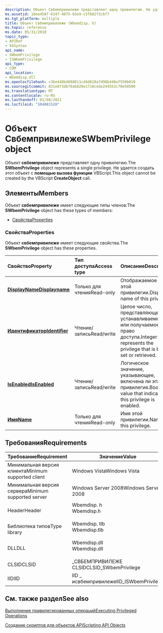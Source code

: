 ```yaml
---
description: Объект Свбемпривилеже представляет одну привилегию. Не удается создать этот объект с помощью вызова функции VBScript.
ms.assetid: 18ee4587-6347-4075-b5e9-c5fb02f3cbf7
ms.tgt_platform: multiple
title: Объект Свбемпривилеже (Wbemdisp. h)
ms.topic: reference
ms.date: 05/31/2018
topic_type:
- APIRef
- kbSyntax
api_name:
- SWbemPrivilege
- ISWbemPrivilege
api_type:
- COM
api_location:
- Wbemdisp.dll
ms.openlocfilehash: c3be448b4088011cd4d628a7d98b448af550b010
ms.sourcegitcommit: 831e8f3db78ab820e1710cede244553c70e50500
ms.translationtype: MT
ms.contentlocale: ru-RU
ms.lasthandoff: 01/08/2021
ms.locfileid: "104081520"
---
```

# <a name="swbemprivilege-object"></a><span data-ttu-id="f620a-104">Объект Свбемпривилеже</span><span class="sxs-lookup"><span data-stu-id="f620a-104">SWbemPrivilege object</span></span>

<span data-ttu-id="f620a-105">Объект **свбемпривилеже** представляет одну привилегию.</span><span class="sxs-lookup"><span data-stu-id="f620a-105">The **SWbemPrivilege** object represents a single privilege.</span></span> <span data-ttu-id="f620a-106">Не удается создать этот объект с **помощью вызова функции** VBScript.</span><span class="sxs-lookup"><span data-stu-id="f620a-106">This object cannot be created by the VBScript **CreateObject** call.</span></span>

## <a name="members"></a><span data-ttu-id="f620a-107">Элементы</span><span class="sxs-lookup"><span data-stu-id="f620a-107">Members</span></span>

<span data-ttu-id="f620a-108">Объект **свбемпривилеже** имеет следующие типы членов:</span><span class="sxs-lookup"><span data-stu-id="f620a-108">The **SWbemPrivilege** object has these types of members:</span></span>

-   [<span data-ttu-id="f620a-109">Свойства</span><span class="sxs-lookup"><span data-stu-id="f620a-109">Properties</span></span>](#properties)

### <a name="properties"></a><span data-ttu-id="f620a-110">Свойства</span><span class="sxs-lookup"><span data-stu-id="f620a-110">Properties</span></span>

<span data-ttu-id="f620a-111">Объект **свбемпривилеже** имеет следующие свойства.</span><span class="sxs-lookup"><span data-stu-id="f620a-111">The **SWbemPrivilege** object has these properties.</span></span>



| <span data-ttu-id="f620a-112">Свойство</span><span class="sxs-lookup"><span data-stu-id="f620a-112">Property</span></span>                                                     | <span data-ttu-id="f620a-113">Тип доступа</span><span class="sxs-lookup"><span data-stu-id="f620a-113">Access type</span></span>           | <span data-ttu-id="f620a-114">Описание</span><span class="sxs-lookup"><span data-stu-id="f620a-114">Description</span></span>                                                                      |
|:-------------------------------------------------------------|:----------------------|:---------------------------------------------------------------------------------|
| [<span data-ttu-id="f620a-115">**DisplayName**</span><span class="sxs-lookup"><span data-stu-id="f620a-115">**Displayname**</span></span>](swbemprivilege-displayname.md)<br/> | <span data-ttu-id="f620a-116">Только для чтения</span><span class="sxs-lookup"><span data-stu-id="f620a-116">Read-only</span></span><br/>  | <span data-ttu-id="f620a-117">Отображаемое имя этой привилегии.</span><span class="sxs-lookup"><span data-stu-id="f620a-117">Display name of this privilege.</span></span><br/>                                       |
| [<span data-ttu-id="f620a-118">**Идентификатор**</span><span class="sxs-lookup"><span data-stu-id="f620a-118">**Identifier**</span></span>](swbemprivilege-identifier.md)<br/>   | <span data-ttu-id="f620a-119">Чтение/запись</span><span class="sxs-lookup"><span data-stu-id="f620a-119">Read/write</span></span><br/> | <span data-ttu-id="f620a-120">Целое число, представляющее устанавливаемое или получаемое право доступа.</span><span class="sxs-lookup"><span data-stu-id="f620a-120">Integer that represents the privilege that is being set or retrieved.</span></span><br/> |
| [<span data-ttu-id="f620a-121">**IsEnabled**</span><span class="sxs-lookup"><span data-stu-id="f620a-121">**IsEnabled**</span></span>](swbemprivilege-isenabled.md)<br/>     | <span data-ttu-id="f620a-122">Чтение/запись</span><span class="sxs-lookup"><span data-stu-id="f620a-122">Read/write</span></span><br/> | <span data-ttu-id="f620a-123">Логическое значение, указывающее, включена ли эта привилегия.</span><span class="sxs-lookup"><span data-stu-id="f620a-123">Boolean value that indicates if this privilege is enabled.</span></span><br/>            |
| [<span data-ttu-id="f620a-124">**Имя**</span><span class="sxs-lookup"><span data-stu-id="f620a-124">**Name**</span></span>](swbemprivilege-name.md)<br/>               | <span data-ttu-id="f620a-125">Только для чтения</span><span class="sxs-lookup"><span data-stu-id="f620a-125">Read-only</span></span><br/>  | <span data-ttu-id="f620a-126">Имя этой привилегии.</span><span class="sxs-lookup"><span data-stu-id="f620a-126">Name of this privilege.</span></span><br/>                                               |



 

## <a name="requirements"></a><span data-ttu-id="f620a-127">Требования</span><span class="sxs-lookup"><span data-stu-id="f620a-127">Requirements</span></span>



| <span data-ttu-id="f620a-128">Требование</span><span class="sxs-lookup"><span data-stu-id="f620a-128">Requirement</span></span> | <span data-ttu-id="f620a-129">Значение</span><span class="sxs-lookup"><span data-stu-id="f620a-129">Value</span></span> |
|-------------------------------------|-----------------------------------------------------------------------------------------|
| <span data-ttu-id="f620a-130">Минимальная версия клиента</span><span class="sxs-lookup"><span data-stu-id="f620a-130">Minimum supported client</span></span><br/> | <span data-ttu-id="f620a-131">Windows Vista</span><span class="sxs-lookup"><span data-stu-id="f620a-131">Windows Vista</span></span><br/>                                                                |
| <span data-ttu-id="f620a-132">Минимальная версия сервера</span><span class="sxs-lookup"><span data-stu-id="f620a-132">Minimum supported server</span></span><br/> | <span data-ttu-id="f620a-133">Windows Server 2008</span><span class="sxs-lookup"><span data-stu-id="f620a-133">Windows Server 2008</span></span><br/>                                                          |
| <span data-ttu-id="f620a-134">Header</span><span class="sxs-lookup"><span data-stu-id="f620a-134">Header</span></span><br/>                   | <dl> <span data-ttu-id="f620a-135"><dt>Wbemdisp. h</dt></span><span class="sxs-lookup"><span data-stu-id="f620a-135"><dt>Wbemdisp.h</dt></span></span> </dl>   |
| <span data-ttu-id="f620a-136">Библиотека типов</span><span class="sxs-lookup"><span data-stu-id="f620a-136">Type library</span></span><br/>             | <dl> <span data-ttu-id="f620a-137"><dt>Wbemdisp. tlb</dt></span><span class="sxs-lookup"><span data-stu-id="f620a-137"><dt>Wbemdisp.tlb</dt></span></span> </dl> |
| <span data-ttu-id="f620a-138">DLL</span><span class="sxs-lookup"><span data-stu-id="f620a-138">DLL</span></span><br/>                      | <dl> <span data-ttu-id="f620a-139"><dt>Wbemdisp.dll</dt></span><span class="sxs-lookup"><span data-stu-id="f620a-139"><dt>Wbemdisp.dll</dt></span></span> </dl> |
| <span data-ttu-id="f620a-140">CLSID</span><span class="sxs-lookup"><span data-stu-id="f620a-140">CLSID</span></span><br/>                    | <span data-ttu-id="f620a-141">\_СВБЕМПРИВИЛЕЖЕ CLSID</span><span class="sxs-lookup"><span data-stu-id="f620a-141">CLSID\_SWbemPrivilege</span></span><br/>                                                        |
| <span data-ttu-id="f620a-142">IID</span><span class="sxs-lookup"><span data-stu-id="f620a-142">IID</span></span><br/>                      | <span data-ttu-id="f620a-143">IID \_ исвбемпривилеже</span><span class="sxs-lookup"><span data-stu-id="f620a-143">IID\_ISWbemPrivilege</span></span><br/>                                                         |



## <a name="see-also"></a><span data-ttu-id="f620a-144">См. также раздел</span><span class="sxs-lookup"><span data-stu-id="f620a-144">See also</span></span>

<dl> <dt>

[<span data-ttu-id="f620a-145">Выполнение привилегированных операций</span><span class="sxs-lookup"><span data-stu-id="f620a-145">Executing Privileged Operations</span></span>](executing-privileged-operations.md)
</dt> <dt>

[<span data-ttu-id="f620a-146">Создание скриптов для объектов API</span><span class="sxs-lookup"><span data-stu-id="f620a-146">Scripting API Objects</span></span>](scripting-api-objects.md)
</dt> </dl>

 

 




